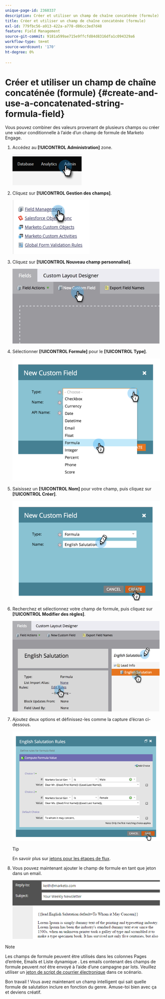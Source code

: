 ```yaml
---
unique-page-id: 2360337
description: Créer et utiliser un champ de chaîne concaténée (formule) - Documents Marketo - Documentation du produit
title: Créer et utiliser un champ de chaîne concaténée (formule)
exl-id: 779fbc56-a913-422a-a778-d86cc3ed7d48
feature: Field Management
source-git-commit: 9181a599ae715e9ffcfd84d8316dfa1c094329a6
workflow-type: tm+mt
source-wordcount: '170'
ht-degree: 0%

---
```


# Créer et utiliser un champ de chaîne concaténée (formule) {#create-and-use-a-concatenated-string-formula-field}

Vous pouvez combiner des valeurs provenant de plusieurs champs ou créer une valeur conditionnelle à l’aide d’un champ de formule de Marketo Engage.

1. Accédez au **[!UICONTROL Administration]** zone.

   ![](assets/create-and-use-a-concatenated-string-formula-field-1.png)

1. Cliquez sur **[!UICONTROL Gestion des champs]**.

   ![](assets/create-and-use-a-concatenated-string-formula-field-2.png)

1. Cliquez sur **[!UICONTROL Nouveau champ personnalisé]**.

   ![](assets/create-and-use-a-concatenated-string-formula-field-3.png)

1. Sélectionner **[!UICONTROL Formule]** pour le **[!UICONTROL Type]**.

   ![](assets/create-and-use-a-concatenated-string-formula-field-4.png)

1. Saisissez un **[!UICONTROL Nom]** pour votre champ, puis cliquez sur **[!UICONTROL Créer]**.

   ![](assets/create-and-use-a-concatenated-string-formula-field-5.png)

1. Recherchez et sélectionnez votre champ de formule, puis cliquez sur **[!UICONTROL Modifier des règles]**.

   ![](assets/create-and-use-a-concatenated-string-formula-field-6.png)

1. Ajoutez deux options et définissez-les comme la capture d’écran ci-dessous.

   ![](assets/create-and-use-a-concatenated-string-formula-field-7.png)

   >[!TIP]
   >
   >En savoir plus sur [jetons pour les étapes de flux](/help/marketo/product-docs/core-marketo-concepts/smart-campaigns/flow-actions/use-tokens-in-flow-steps.md).

1. Vous pouvez maintenant ajouter le champ de formule en tant que jeton dans un email.

   ![](assets/create-and-use-a-concatenated-string-formula-field-8.png)

>[!NOTE]
>
>Les champs de formule peuvent être utilisés dans les colonnes Pages d’entrée, Emails et Liste dynamique . Les emails contenant des champs de formule peuvent _not_ être envoyé à l’aide d’une campagne par lots. Veuillez utiliser un [jeton de script de courrier électronique](/help/marketo/product-docs/email-marketing/general/using-tokens/create-an-email-script-token.md) dans ce scénario.

Bon travail ! Vous avez maintenant un champ intelligent qui sait quelle formule de salutation inclure en fonction du genre. Amuse-toi bien avec ça et deviens créatif.
